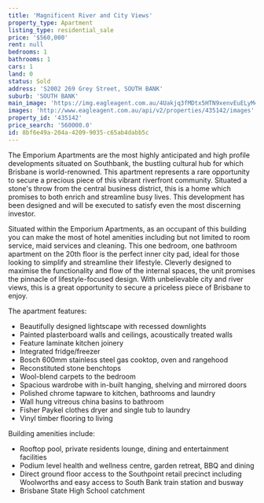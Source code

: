```yaml
---
title: 'Magnificent River and City Views'
property_type: Apartment
listing_type: residential_sale
price: '$560,000'
rent: null
bedrooms: 1
bathrooms: 1
cars: 1
land: 0
status: Sold
address: 'S2002 269 Grey Street, SOUTH BANK'
suburb: 'SOUTH BANK'
main_image: 'https://img.eagleagent.com.au/4Uakjq3fMDtx5HTN9xenvEuELyM=/1280x854/smart/https://s3-us-west-2.amazonaws.com/eagleagent-orig/images/6820902/129034606-image-M.jpg'
images: 'http://www.eagleagent.com.au/api/v2/properties/435142/images'
property_id: '435142'
price_search: '560000.0'
id: 8bf6e49a-204a-4209-9035-c65ab4dabb5c
---
```

The Emporium Apartments are the most highly anticipated and high profile developments situated on Southbank, the bustling cultural hub for which Brisbane is world-renowned. This apartment represents a rare opportunity to secure a precious piece of this vibrant riverfront community. Situated a stone's throw from the central business district, this is a home which promises to both enrich and streamline busy lives. This development has been designed and will be executed to satisfy even the most discerning investor.

Situated within the Emporium Apartments, as an occupant of this building you can make the most of hotel amenities including but not limited to room service, maid services and cleaning. This one bedroom, one bathroom apartment on the 20th floor is the perfect inner city pad, ideal for those looking to simplify and streamline their lifestyle. Cleverly designed to maximise the functionality and flow of the internal spaces, the unit promises the pinnacle of lifestyle-focused design. With unbelievable city and river views, this is a great opportunity to secure a priceless piece of Brisbane to enjoy.

The apartment features:

* Beautifully designed lightscape with recessed downlights
* Painted plasterboard walls and ceilings, acoustically treated walls
* Feature laminate kitchen joinery
* Integrated fridge/freezer
* Bosch 600mm stainless steel gas cooktop, oven and rangehood
* Reconstituted stone benchtops
* Wool-blend carpets to the bedroom
* Spacious wardrobe with in-built hanging, shelving and mirrored doors
* Polished chrome tapware to kitchen, bathrooms and laundry
* Wall hung vitreous china basins to bathroom
* Fisher Paykel clothes dryer and single tub to laundry
* Vinyl timber flooring to living

Building amenities include:
* Rooftop pool, private residents lounge, dining and entertainment facilities
* Podium level health and wellness centre, garden retreat, BBQ and dining
* Direct ground floor access to the Southpoint retail precinct including Woolworths and easy access to South Bank train station and busway
* Brisbane State High School catchment